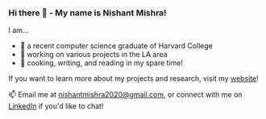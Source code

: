 ### Hi there 👋 - My name is Nishant Mishra!

I am...
- 📖 a recent computer science graduate of Harvard College
- 🤔 working on various projects in the LA area
- 🎉 cooking, writing, and reading in my spare time!

If you want to learn more about my projects and research, visit my [website](https://nmishra459.github.io/)!

📫 Email me at nishantmishra2020@gmail.com, or connect with me on [LinkedIn](https://www.linkedin.com/in/nmishra2024/) if you'd like to chat!
